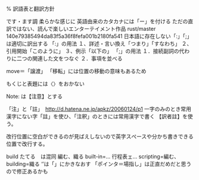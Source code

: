 % 訳語表と翻訳方針


です・ます調
柔らかな感じに
英語由来のカタカナには「ー」を付ける
ただの直訳ではない、読んで楽しいエンターテイメント作品
rust/master 140e79385494da83f5a36f8fefa001b2180fa541
日本語に存在しない「:」「;」は適切に訳出する
「:」の用法
	１、詳述・言い換え「つまり」「すなわち」
	２、引用開始「このように」
	３、例示「以下の」
「;」の用法
	１．接続副詞の代わりに二つの関連した文をつなぐ
	２．事項を並べる

move＝「譲渡」
	「移転」には位置の移動の意味もあるため

もくじと表題には〈〉をおかない

Note: は【注意】とする

「注」と「註」　http://d.hatena.ne.jp/apkz/20060124/p1
	一字のみのとき常用漢字にない字「註」を使ひ、「注釈」のときには常用漢字で書く
【訳者註】を使う。

改行位置に空白ができるのが見ばえしないので英字スぺースや分かち書きできる位置で改行する。

build たてる　は混同
	編む、織る
	built-in=...
行程表ェ…
scripting=編む、building=織る
‘’は「」にかきなおす
「ポインタ＝場指し」は正直だめだと思うので修正あるかも

